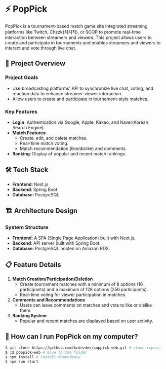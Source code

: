 # ⚡ PopPick

PopPick is a tournament-based match game site integrated streaming platforms like Twitch, Chzzk(치지직), or SOOP
to promote real-time interaction between streamers and viewers.
This project allows users to create and participate in tournaments
and enables streamers and viewers to interact and vote through live chat.

## 📝 Project Overview

### Project Goals

- Use broadcasting platforms' API to synchronize live chat, voting, and reaction data to enhance streamer-viewer interaction.
- Allow users to create and participate in tournament-style matches.

### Key Features

- **Login**: Authentication via Google, Apple, Kakao, and Naver(Korean Search Engine).
- **Match Features**:
  - Create, edit, and delete matches.
  - Real-time match voting.
  - Match recommendation (like/dislike) and comments.
- **Ranking**: Display of popular and recent match rankings.

## 🛠️ Tech Stack

- **Frontend**: Next.js
- **Backend**: Spring Boot
- **Database**: PostgreSQL

## 🏗️ Architecture Design

### System Structure

- **Frontend**: A SPA (Single Page Application) built with Next.js.
- **Backend**: API server built with Spring Boot.
- **Database**: PostgreSQL hosted on Amazon RDS.

## 📋 Feature Details

1. **Match Creation/Participation/Deletion**
   - Create tournament matches with a minimum of 8 options (16 participants) and a maximum of 128 options (256
     participants).
   - Real-time voting for viewer participation in matches.
2. **Comments and Recommendations**
   - Users can leave comments on matches and vote to like or dislike them.
3. **Ranking System**
   - Popular and recent matches are displayed based on user activity.

## 🏃 How can I run PopPick on my computer?

```bash
$ git clone https://github.com/kcdevdes/poppick-web.git # clone repository
$ cd poppick-web # move to the folder
$ npm install # install dependency
$ npm run start
```
